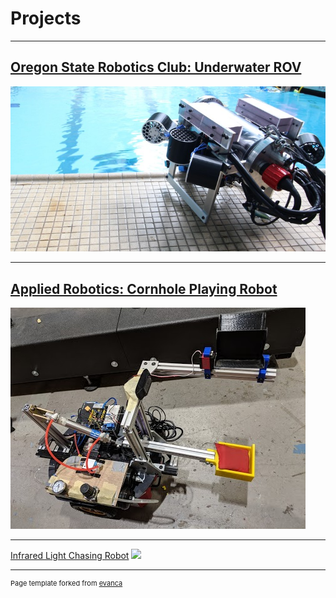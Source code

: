 # Projects

---
## [Oregon State Robotics Club: Underwater ROV](/OSURC)
[![Oregon State Robotics Club: Underwater ROV](images/ROV.jpg?raw=true)](josephcalica.github.io/OSURC "Oregon State Robotics Club: Underwater ROV")

---
## [Applied Robotics: Cornhole Playing Robot](/ROB421)
[![Applied Robotics: Cornhole Playing Robot](images/Everything.jpg?raw=true)](josephcalica.github.io/ROB421 "Applied Robotics: Cornhole Playing Robot")

---
[Infrared Light Chasing Robot](http://example.com/)
<img src="images/dummy_thumbnail.jpg?raw=true"/>




---
<p style="font-size:11px">Page template forked from <a href="https://github.com/evanca/quick-portfolio">evanca</a></p>
<!-- Remove above link if you don't want to attibute -->
